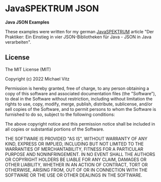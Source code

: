 # JavaSPEKTRUM JSON

**Java JSON Examples**

These examples were written for my german [JavaSPEKTRUM](http://www.javaspektrum.de/)
article "Der Praktiker: Ein Einstieg in vier JSON-Bibliotheken für Java - JSON
in Java verarbeiten".


## License

The MIT License (MIT)

Copyright (c) 2022 Michael Vitz

Permission is hereby granted, free of charge, to any person obtaining a copy of
this software and associated documentation files (the "Software"), to deal in
the Software without restriction, including without limitation the rights to
use, copy, modify, merge, publish, distribute, sublicense, and/or sell copies of
the Software, and to permit persons to whom the Software is furnished to do so,
subject to the following conditions:

The above copyright notice and this permission notice shall be included in all
copies or substantial portions of the Software.

THE SOFTWARE IS PROVIDED "AS IS", WITHOUT WARRANTY OF ANY KIND, EXPRESS OR
IMPLIED, INCLUDING BUT NOT LIMITED TO THE WARRANTIES OF MERCHANTABILITY, FITNESS
FOR A PARTICULAR PURPOSE AND NONINFRINGEMENT. IN NO EVENT SHALL THE AUTHORS OR
COPYRIGHT HOLDERS BE LIABLE FOR ANY CLAIM, DAMAGES OR OTHER LIABILITY, WHETHER
IN AN ACTION OF CONTRACT, TORT OR OTHERWISE, ARISING FROM, OUT OF OR IN
CONNECTION WITH THE SOFTWARE OR THE USE OR OTHER DEALINGS IN THE SOFTWARE.

